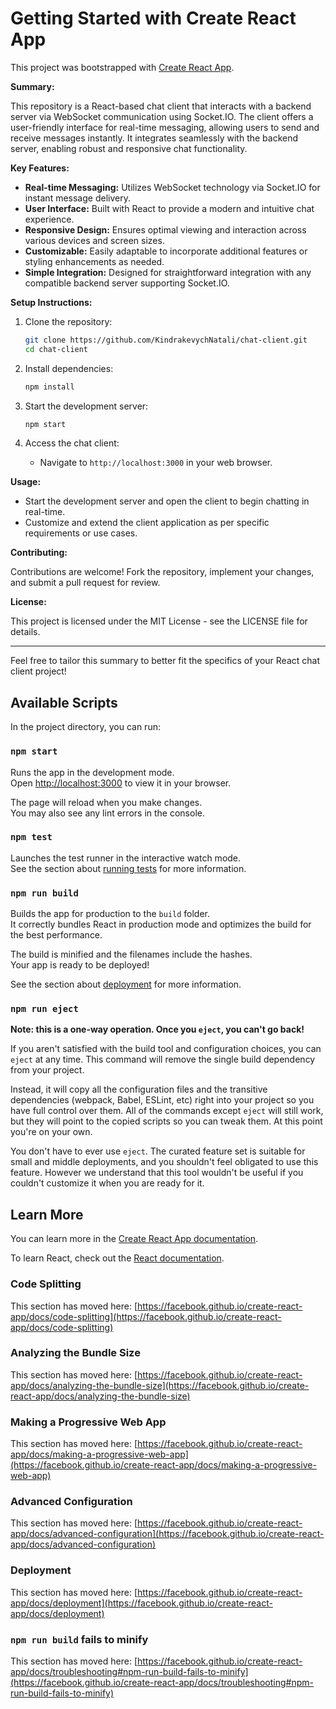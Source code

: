 # Getting Started with Create React App

This project was bootstrapped with [Create React App](https://github.com/facebook/create-react-app).

**Summary:**

This repository is a React-based chat client that interacts with a backend server via WebSocket communication using Socket.IO. The client offers a user-friendly interface for real-time messaging, allowing users to send and receive messages instantly. It integrates seamlessly with the backend server, enabling robust and responsive chat functionality.

**Key Features:**

- **Real-time Messaging:** Utilizes WebSocket technology via Socket.IO for instant message delivery.
- **User Interface:** Built with React to provide a modern and intuitive chat experience.
- **Responsive Design:** Ensures optimal viewing and interaction across various devices and screen sizes.
- **Customizable:** Easily adaptable to incorporate additional features or styling enhancements as needed.
- **Simple Integration:** Designed for straightforward integration with any compatible backend server supporting Socket.IO.

**Setup Instructions:**

1. Clone the repository:
   ```bash
   git clone https://github.com/KindrakevychNatali/chat-client.git
   cd chat-client
   ```

2. Install dependencies:
   ```bash
   npm install
   ```

3. Start the development server:
   ```bash
   npm start
   ```

4. Access the chat client:
   - Navigate to `http://localhost:3000` in your web browser.

**Usage:**

- Start the development server and open the client to begin chatting in real-time.
- Customize and extend the client application as per specific requirements or use cases.

**Contributing:**

Contributions are welcome! Fork the repository, implement your changes, and submit a pull request for review.

**License:**

This project is licensed under the MIT License - see the LICENSE file for details.

---

Feel free to tailor this summary to better fit the specifics of your React chat client project!

## Available Scripts

In the project directory, you can run:

### `npm start`

Runs the app in the development mode.\
Open [http://localhost:3000](http://localhost:3000) to view it in your browser.

The page will reload when you make changes.\
You may also see any lint errors in the console.

### `npm test`

Launches the test runner in the interactive watch mode.\
See the section about [running tests](https://facebook.github.io/create-react-app/docs/running-tests) for more information.

### `npm run build`

Builds the app for production to the `build` folder.\
It correctly bundles React in production mode and optimizes the build for the best performance.

The build is minified and the filenames include the hashes.\
Your app is ready to be deployed!

See the section about [deployment](https://facebook.github.io/create-react-app/docs/deployment) for more information.

### `npm run eject`

**Note: this is a one-way operation. Once you `eject`, you can't go back!**

If you aren't satisfied with the build tool and configuration choices, you can `eject` at any time. This command will remove the single build dependency from your project.

Instead, it will copy all the configuration files and the transitive dependencies (webpack, Babel, ESLint, etc) right into your project so you have full control over them. All of the commands except `eject` will still work, but they will point to the copied scripts so you can tweak them. At this point you're on your own.

You don't have to ever use `eject`. The curated feature set is suitable for small and middle deployments, and you shouldn't feel obligated to use this feature. However we understand that this tool wouldn't be useful if you couldn't customize it when you are ready for it.

## Learn More

You can learn more in the [Create React App documentation](https://facebook.github.io/create-react-app/docs/getting-started).

To learn React, check out the [React documentation](https://reactjs.org/).

### Code Splitting

This section has moved here: [https://facebook.github.io/create-react-app/docs/code-splitting](https://facebook.github.io/create-react-app/docs/code-splitting)

### Analyzing the Bundle Size

This section has moved here: [https://facebook.github.io/create-react-app/docs/analyzing-the-bundle-size](https://facebook.github.io/create-react-app/docs/analyzing-the-bundle-size)

### Making a Progressive Web App

This section has moved here: [https://facebook.github.io/create-react-app/docs/making-a-progressive-web-app](https://facebook.github.io/create-react-app/docs/making-a-progressive-web-app)

### Advanced Configuration

This section has moved here: [https://facebook.github.io/create-react-app/docs/advanced-configuration](https://facebook.github.io/create-react-app/docs/advanced-configuration)

### Deployment

This section has moved here: [https://facebook.github.io/create-react-app/docs/deployment](https://facebook.github.io/create-react-app/docs/deployment)

### `npm run build` fails to minify

This section has moved here: [https://facebook.github.io/create-react-app/docs/troubleshooting#npm-run-build-fails-to-minify](https://facebook.github.io/create-react-app/docs/troubleshooting#npm-run-build-fails-to-minify)
